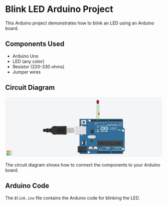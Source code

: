 # Blink LED Arduino Project

This Arduino project demonstrates how to blink an LED using an Arduino board.

## Components Used
- Arduino Uno
- LED (any color)
- Resistor (220-330 ohms)
- Jumper wires

## Circuit Diagram
![Circuit Diagram](circuit.png)

The circuit diagram shows how to connect the components to your Arduino board.

## Arduino Code
The `Blink.ino` file contains the Arduino code for blinking the LED.

